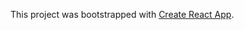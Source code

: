 This project was bootstrapped with [Create React App](https://github.com/facebook/create-react-app).  


